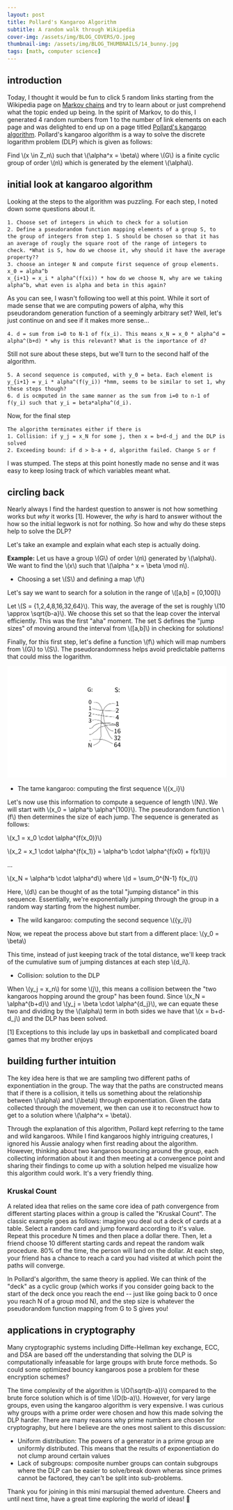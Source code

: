 ```yaml
---
layout: post
title: Pollard's Kangaroo Algorithm
subtitle: A random walk through Wikipedia  
cover-img: /assets/img/BLOG_COVERS/O.jpeg
thumbnail-img: /assets/img/BLOG_THUMBNAILS/14_bunny.jpg
tags: [math, computer science]
---
```


## introduction

Today, I thought it would be fun to click 5 random links starting from the Wikipedia page on [Markov chains](https://en.wikipedia.org/wiki/Markov_chain) and try to learn about or just comprehend what the topic ended up being. In the spirit of Markov, to do this, I generated 4 random numbers from 1 to the number of link elements on each page and was delighted to end up on a page titled [Pollard's kangaroo algorithm](https://en.wikipedia.org/wiki/Pollard%27s_kangaroo_algorithm). Pollard's kangaroo algorithm is a way to solve the discrete logarithm problem (DLP) which is given as follows:

Find \\(x \in Z_n\\) such that \\(\alpha^x = \beta\\) where \\(G\\) is a finite cyclic group of order \\(n\\) which is generated by the element \\(\alpha\\). 

## initial look at kangaroo algorithm

Looking at the steps to the algorithm was puzzling. For each step, I noted down some questions about it.

```
1. Choose set of integers in which to check for a solution
2. Define a pseudorandom function mapping elements of a group S, to the group of integers from step 1. S should be chosen so that it has an average of rougly the square root of the range of integers to check. *What is S, how do we choose it, why should it have the average property??
3. choose an integer N and compute first sequence of group elements. 
x_0 = alpha^b
x_{i+1} = x_i * alpha^(f(xi)) * how do we choose N, why are we taking alpha^b, what even is alpha and beta in this again?
```
As you can see, I wasn't following too well at this point. While it sort of made sense that we are computing powers of alpha, why this pseudorandom generation function of a seemingly arbitrary set? Well, let's just continue on and see if it makes more sense...

```
4. d = sum from i=0 to N-1 of f(x_i). This means x_N = x_0 * alpha^d = alpha^(b+d) * why is this relevant? What is the importance of d?
```

Still not sure about these steps, but we'll turn to the second half of the algorithm.

```
5. A second sequence is computed, with y_0 = beta. Each element is y_{i+1} = y_i * alpha^(f(y_i)) *hmm, seems to be similar to set 1, why these steps though?
6. d is ocmputed in the same manner as the sum from i=0 to n-1 of f(y_i) such that y_i = beta*alpha^(d_i).
```

Now, for the final step

```
The algorithm terminates either if there is
1. Collision: if y_j = x_N for some j, then x = b+d-d_j and the DLP is solved
2. Exceeding bound: if d > b-a + d, algorithm failed. Change S or f
```

I was stumped. The steps at this point honestly made no sense and it was easy to keep losing track of which variables meant what. 

## circling back
Nearly always I find the hardest question to answer is not how something works but *why* it works [1]. However, the *why* is hard to answer without the how so the initial legwork is not for nothing. So how and why do these steps help to solve the DLP? 

Let's take an example and explain what each step is actually doing.

**Example:** 
Let us have a group \\(G\\) of order \\(n\\) generated by \\(\alpha\\). We want to find the \\(x\\) such that \\(\alpha ^ x = \beta \mod n\\).


* Choosing a set \\(S\\) and defining a map \\(f\\)

Let's say we want to search for a solution in the range of \\([a,b] = [0,100]\\)

Let \\(S = \{1,2,4,8,16,32,64\}\\). This way, the average of the set is roughly \\(10 \approx \sqrt{b-a}\\). We choose this set so that the leap cover the interval efficiently. This was the first "aha" moment. The set S defines the "jump sizes" of moving around the interval from \\([a,b]\\) in checking for solutions!

Finally, for this first step, let's define a function \\(f\\) which will map numbers from \\(G\\) to \\(S\\). The pseudorandomness helps avoid predictable patterns that could miss the logarithm.

![image](/assets/img/kangaroo/Drawing.png)

* The tame kangaroo: computing the first sequence \\(\{x_i\}\\)

Let's now use this information to compute a sequence of length \\(N\\). We will start with \\(x_0 = \alpha^b \alpha^{100}\\). The pseudorandom function \\(f\\) then determines the size of each jump. The sequence is generated as follows:

\\(x_1 = x_0 \cdot \alpha^{f(x_0)}\\) 

\\(x_2 = x_1 \cdot \alpha^{f(x_1)} = \alpha^b \cdot \alpha^{f(x0) + f(x1)}\\)

...

\\(x_N = \alpha^b \cdot \alpha^d\\) where \\(d = \sum_0^{N-1} f(x_i)\\)

Here, \\(d\\) can be thought of as the total "jumping distance" in this sequence. Essentially, we're exponentially jumping through the group in a random way starting from the highest number.

* The wild kangaroo: computing the second sequence \\(\{y_i\}\\)

Now, we repeat the process above but start from a different place: \\(y_0 = \beta\\)

This time, instead of just keeping track of the total distance, we'll keep track of the cumulative sum of jumping distances at each step \\(d_i\\).


* Collision: solution to the DLP

When \\(y_j = x_n\\) for some \\(j\\), this means a collision between the "two kangaroos hopping around the group" has been found. Since \\(x_N = \alpha^{b+d}\\) and \\(y_j = \beta \cdot \alpha^{d_j}\\), we can equate these two and dividing by the \\(\alpha\\) term in both sides we have that \\(x = b+d-d_j\\) and the DLP has been solved.


[1] Exceptions to this include lay ups in basketball and complicated board games that my brother enjoys

## building further intuition
The key idea here is that we are sampling two different paths of exponentiation in the group. The way that the paths are constructed means that if there is a collision, it tells us something about the relationship between \\(\alpha\\) and \\(\beta\\) through exponentiation. Given the data collected through the movement, we then can use it to reconstruct how to get to a solution where \\(\alpha^x = \beta\\). 

Through the explanation of this algorithm, Pollard kept referring to the tame and wild kangaroos. While I find kangaroos highly intriguing creatures, I ignored his Aussie analogy when first reading about the algorithm. However, thinking about two kangaroos bouncing around the group, each collecting information about it and then meeting at a convergence point and sharing their findings to come up with a solution helped me visualize how this algorithm could work. It's a very friendly thing. 

### Kruskal Count
A related idea that relies on the same core idea of path convergence from different starting places within a group is called the "Kruskal Count". The classic example goes as follows: imagine you deal out a deck of cards at a table. Select a random card and jump forward according to it's value. Repeat this procedure N times and then place a dollar there. Then, let a friend choose 10 different starting cards and repeat the random walk procedure. 80% of the time, the person will land on the dollar. At each step, your friend has a chance to reach a card you had visited at which point the paths will converge.

In Pollard's algorithm, the same theory is applied. We can think of the "deck" as a cyclic group (which works if you consider going back to the start of the deck once you reach the end -- just like going back to 0 once you reach N of a group mod N), and the step size is whatever the pseudorandom function mapping from G to S gives you!


## applications in cryptography
Many cryptographic systems including Diffe-Hellman key exchange, ECC, and DSA are based off the understanding that solving the DLP is computationally infeasable for large groups with brute force methods. So could some optimized bouncy kangaroos pose a problem for these encryption schemes? 

The time complexity of the algorithm is \\(O(\sqrt{b-a})\\) compared to the brute force solution which is of time \\(O(b-a)\\). However, for very large groups, even using the kangaroo algorithm is very expensive. I was curious why groups with a prime order were chosen and how this made solving the DLP harder. There are many reasons why prime numbers are chosen for cryptography, but here I believe are the ones most salient to this discussion:

* Uniform distribution: The powers of a generator in a prime group are uniformly distributed. This means that the results of exponentiation do not clump around certain values
* Lack of subgroups: composite number groups can contain subgroups where the DLP can be easier to solve/break down wheras since primes cannot be factored, they can't be split into sub-problems.


Thank you for joining in this mini marsupial themed adventure. Cheers and until next time, have a great time exploring the world of ideas! 🦘